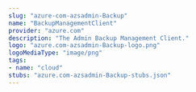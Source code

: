 ```yaml
---
slug: "azure-com-azsadmin-Backup"
name: "BackupManagementClient"
provider: "azure.com"
description: "The Admin Backup Management Client."
logo: "azure.com-azsadmin-Backup-logo.png"
logoMediaType: "image/png"
tags:
- name: "cloud"
stubs: "azure.com-azsadmin-Backup-stubs.json"
---
```

